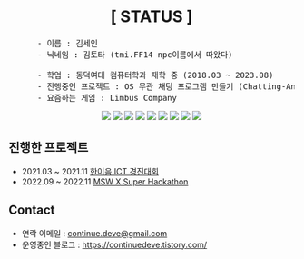<div align="center">
  
  # [ STATUS ]
</div>
<pre align="left">
	  - 이름 : 김세인
	  - 닉네임 : 김토타 (tmi.FF14 npc이름에서 따왔다) <br/>
	  - 학업 : 동덕여대 컴퓨터학과 재학 중 (2018.03 ~ 2023.08)
	  - 진행중인 프로젝트 : OS 무관 채팅 프로그램 만들기 (Chatting-Any)
	  - 요즘하는 게임 : Limbus Company
</pre>

<div align="center">
	<img src="https://img.shields.io/badge/C-A8B9CC?style=flat&logo=C&logoColor=white"/>
	<img src="https://img.shields.io/badge/C++-00599C?style=flat&logo=C++&logoColor=white"/>
	<img src="https://img.shields.io/badge/Lua-2C2D72?style=flat&logo=Lua&logoColor=white"/>
	<img src="https://img.shields.io/badge/JAVA-007396?style=flat&logo=JAVA&logoColor=white" />
	<img src="https://img.shields.io/badge/Python-3776AB?style=flat&logo=Python&logoColor=white"/>
	<img src="https://img.shields.io/badge/Swift-F05138?style=flat&logo=Swift&logoColor=white"/>
	<img src="https://img.shields.io/badge/Linux-FCC624?style=flat&logo=Linux&logoColor=white"/>
	<img src="https://img.shields.io/badge/React-61DAFB?style=flat&logo=React&logoColor=white"/>
	<img src="https://img.shields.io/badge/JavaScript-F7DF1E?style=flat&logo=JavaScript&logoColor=white"/>

</div>

## 진행한 프로젝트
- 2021.03 ~ 2021.11 [한이음 ICT 경진대회](https://github.com/raspberry-cookie/air-pollution.git)
- 2022.09 ~ 2022.11 [MSW X Super Hackathon](https://github.com/kimtota/The-Escape-of-the-Alien-Deokgu.git)


## Contact
- 연락 이메일 : continue.deve@gmail.com
- 운영중인 블로그 : https://continuedeve.tistory.com/ 
  


<!--
**kimtota/kimtota** is a ✨ _special_ ✨ repository because its `README.md` (this file) appears on your GitHub profile.

Here are some ideas to get you started:

- 🔭 I’m currently working on ...
- 🌱 I’m currently learning ...
- 👯 I’m looking to collaborate on ...
- 🤔 I’m looking for help with ...
- 💬 Ask me about ...
- 📫 How to reach me: ...
- 😄 Pronouns: ...
- ⚡ Fun fact: ...
-->
